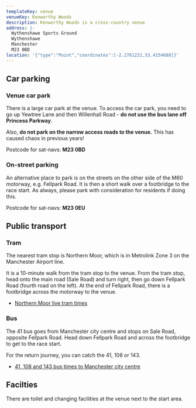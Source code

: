 ```yaml
---
templateKey: venue
venueKey: Kenworthy Woods
description: Kenworthy Woods is a cross-country venue
address: |-
  Wythenshawe Sports Ground
  Wythenshawe
  Manchester
  M23 0BD
location: '{"type":"Point","coordinates":[-2.2761221,53.4154688]}'
---
```

## Car parking

### Venue car park

There is a large car park at the venue. To access the car park, you need to go up Yewtree Lane and then Willenhall Road - **do not use the bus lane off Princess Parkway**.

Also, **do not park on the narrow access roads to the venue.** This has caused chaos in previous years!

Postcode for sat-navs: **M23 0BD**

### On-street parking

An alternative place to park is on the streets on the other side of the M60 motorway, e.g. Fellpark Road. It is then a short walk over a footbridge to the race start. As always, please park with consideration for residents if doing this.

Postcode for sat-navs: **M23 0EU**

## Public transport

### Tram

The nearest tram stop is Northern Moor, which is in Metrolink Zone 3 on the Manchester Airport line.

It is a 10-minute walk from the tram stop to the venue. From the tram stop, head onto the main road (Sale Road) and turn right, then go down Fellpark Road (fourth road on the left). At the end of Fellpark Road, there is a footbridge across the motorway to the venue.

* [Northern Moor live tram times](https://tfgm.com/public-transport/tram/northern-moor-tram)

### Bus

The 41 bus goes from Manchester city centre and stops on Sale Road, opposite 
Fellpark Road. Head down Fellpark Road and across the footbridge to get to the
race start.

For the return journey, you can catch the 41, 108 or 143.

* [41, 108 and 143 bus times to Manchester city centre](https://tfgm.com/public-transport/bus/stops/1800SB14781/41,108,143)

## Facilties

There are toilet and changing facilities at the venue next to the start area.
